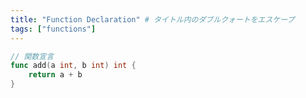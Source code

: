```yaml
---
title: "Function Declaration" # タイトル内のダブルクォートをエスケープ
tags: ["functions"]
---
```


```go
// 関数宣言
func add(a int, b int) int {
	return a + b
}
```